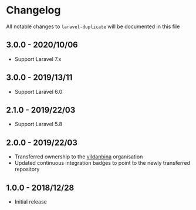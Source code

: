 # Changelog

All notable changes to `laravel-duplicate` will be documented in this file

## 3.0.0 - 2020/10/06

- Support Laravel 7.x

## 3.0.0 - 2019/13/11

- Support Laravel 6.0

## 2.1.0 - 2019/22/03

- Support Laravel 5.8

## 2.0.0 - 2019/22/03

- Transferred ownership to the [vildanbina](https://github.com/vildanbina) organisation 
- Updated continuous integration badges to point to the newly transferred repository

## 1.0.0 - 2018/12/28

- Initial release
